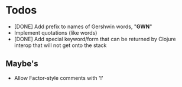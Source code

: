 # Todos #

 * [DONE] Add prefix to names of Gershwin words, "__GWN__"
 * Implement quotations (like words)
 * [DONE] Add special keyword/form that can be returned by Clojure interop that will not get onto the stack

## Maybe's ##

 * Allow Factor-style comments with '!'
